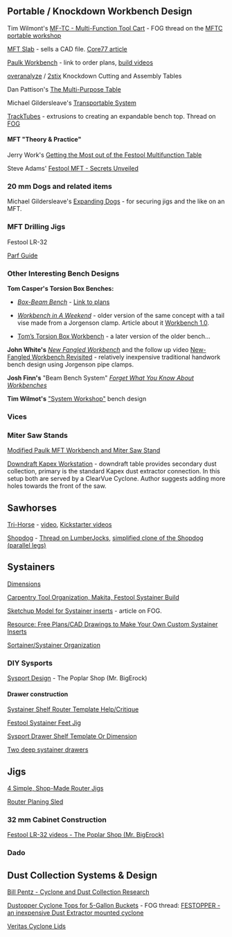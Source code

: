 ## Portable / Knockdown Workbench Design

Tim Wilmont's [MF-TC - Multi-Function Tool Cart](https://benchworks.be/en/projects/mf-tc-multifunction-tool-cart/) - FOG thread on the [MFTC portable workshop](http://festoolownersgroup.com/festool-jigs-tool-enhancements/mftc-portable-workshop/)

[MFT Slab](http://www.multifunctionslab.com) - sells a CAD file. [Core77 article](https://www.core77.com/posts/66171/Multifunction-Slab-Work-Table)

[Paulk Workbench](http://www.paulkhomes.com/order-plans.html) - link to order plans, [build videos](https://www.youtube.com/watch?v=KnNi6Tpp-ac&list=PLB1ATCukiUGRpTw3dlQFSk8uOmIEP3BJ1)

[overanalyze](http://festoolownersgroup.com/festool-jigs-tool-enhancements/cuttingwork-table/) / [2stix](http://festoolownersgroup.com/workshops-and-mobile-vehicle-based-shops/i-designed-and-built-a-portable-mft-style-workbench/) Knockdown Cutting and Assembly Tables

Dan Pattison's [The Multi-Purpose Table](http://multipurposetable.blogspot.com/2015/03/what-is-multi-purpose-table.html)

Michael Gildersleave's [Transportable System](http://festoolownersgroup.com/festool-jigs-tool-enhancements/transportable-system/)

[TrackTubes](https://tracktubes.com) - extrusions to creating an expandable bench top. Thread on [FOG](http://festoolownersgroup.com/festool-sales-dealer-area/sliding-table-system/msg561545/?topicseen#msg561545)

#### MFT "Theory & Practice"

Jerry Work's [Getting the Most out of the Festool Multifunction Table](https://service.festoolusa.com/media/pdf/Getting_the_most_from_the_MFT_multifunction_table.pdf)

Steve Adams' [Festool MFT - Secrets Unveiled](http://www.festoolownersgroup.com/CoppermineMain/albums/Manuals/Festool_MFT_-_Secrets_Unveiled.pdf)

### 20 mm Dogs and related items

Michael Gildersleave's [Expanding Dogs](https://www.youtube.com/watch?v=Qchujv3JjIg) - for securing jigs and the like on an MFT.

### MFT Drilling Jigs

Festool LR-32

[Parf Guide]()

### Other Interesting Bench Designs

**Tom Casper's Torsion Box Benches:**

* [*Box-Beam Bench*](https://www.popularwoodworking.com/woodworking-blogs/diy-workbench-plans-box-beam-bench/) - [Link to plans](http://bit.ly/BoxBeamBench)

* [*Workbench in A Weekend*](http://www.workbenchdesign.net/WeekendWorkbench_small.pdf) - older version of the same concept with a tail vise made from a Jorgenson clamp. Article about it [Workbench 1.0](http://www.workbenchdesign.net/bench1.html).

* [Tom’s Torsion Box Workbench](https://www.popularwoodworking.com/projects/toms-torsion-box-workbench/) - a later version of the older bench...

**John White's** [*New Fangled Workbench*](http://content.jettools.com/content/jet50/wood/freebies/jet50_workbenchplan.pdf) and the follow up video [New-Fangled Workbench Revisited](http://www.finewoodworking.com/workshop/video/new-fangled-workbench-revisited.aspx) - relatively inexpensive traditional handwork bench design using Jorgenson pipe clamps.

**Josh Finn's** "Beam Bench System" [*Forget What You Know About Workbenches*](https://static1.squarespace.com/static/5262b963e4b0823534b296d1/t/530ba471e4b0e23db62d05ee/1393271921813/workbench%2520article%25202009%5Bsmallpdf.com%5D.pdf)

**Tim Wilmot's** ["System Workshop"](https://benchworks.be/en/projects/system-workshop/) bench design

### Vices

### Miter Saw Stands

[Modified Paulk MFT Workbench and Miter Saw Stand](http://festoolownersgroup.com/festool-jigs-tool-enhancements/modified-paulk-mft-workbench-and-miter-saw-stand/)

[Downdraft Kapex Workstation](http://festoolownersgroup.com/member-projects/kapex-installation) - downdraft table provides secondary dust collection, primary is the standard Kapex dust extractor connection. In this setup both are served by a ClearVue Cyclone. Author suggests adding more holes towards the front of the saw.

## Sawhorses

[Tri-Horse](http://lumberjocks.com/projects/96307) - [video](https://www.youtube.com/watch?v=kpJcG8J1-bs), [Kickstarter videos](https://www.youtube.com/watch?v=zD3bWB2s5Lk)

[Shopdog](http://www.woodshopdude.com/index.html) - [Thread on LumberJocks](http://lumberjocks.com/projects/16736), [simplified clone of the Shopdog (parallel legs)](https://www.ehow.com/how_5498679_make-folding-sawhorse.html)

## Systainers

[Dimensions](https://www.tanos.de/007/En/HOME/PRODUCT_AREAS/systainer/Dimensions.html)

[Carpentry Tool Organization, Makita, Festool Systainer Build](https://www.youtube.com/watch?v=LHMyhuZo2a0)

[Sketchup Model for Systainer inserts](https://3dwarehouse.sketchup.com/model/edf07d0204c1820b7adda53967d00c3f/Systainer-Inserts) - article on FOG.

[Resource: Free Plans/CAD Drawings to Make Your Own Custom Systainer Inserts](https://www.core77.com/posts/68718/Resource-Free-PlansCAD-Drawings-to-Make-Your-Own-Custom-Systainer-Inserts)

[Sortainer/Systainer Organization](http://festoolownersgroup.com/festool-and-tanos-systainers/sortainersystainer-organization/)

### DIY Sysports

[Sysport Design](https://www.youtube.com/watch?v=ijrgA5M2Xls) - The Poplar Shop (Mr. BigErock)

#### Drawer construction

[Systainer Shelf Router Template Help/Critique](http://festoolownersgroup.com/festool-jigs-tool-enhancements/systainer-shelf-router-template-helpcritique/)

[Festool Systainer Feet Jig](http://festoolownersgroup.com/festool-jigs-tool-enhancements/festool-systainer-feet-jig/)

[Sysport Drawer Shelf Template Or Dimension](http://festoolownersgroup.com/festool-how-to/sysport-drawer-shelf-template-or-dimension/)

[Two deep systainer drawers](http://festoolownersgroup.com/workshops-and-mobile-vehicle-based-shops/two-deep-systainer-drawers)

## Jigs

[4 Simple, Shop-Made Router Jigs](https://www.popularwoodworking.com/woodworking-blogs/editors-blog/4-simple-shop-made-router-jigs/)

[Router Planing Sled](http://festoolownersgroup.com/festool-jigs-tool-enhancements/router-planing-sled/msg422028/#msg422028)

### 32 mm Cabinet Construction

[Festool LR-32 videos - The Poplar Shop (Mr. BigErock)](https://www.youtube.com/playlist?list=PLWQ1DAMaquDjTtCUIELBfVrNtocbQPXsy)

### Dado

## Dust Collection Systems & Design

[Bill Pentz - Cyclone and Dust Collection Research](http://billpentz.com/woodworking/cyclone/)

[Dustopper Cyclone Tops for 5-Gallon Buckets](http://dustopper.com) - FOG thread: [FESTOPPER - an inexpensive Dust Extractor mounted cyclone](http://festoolownersgroup.com/festool-jigs-tool-enhancements/festopper-an-inexpensive-dust-extractor-mounted-cyclone/)

[Veritas Cyclone Lids](http://www.leevalley.com/en/wood/page.aspx?p=30282) 
